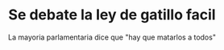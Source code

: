 ---
layout: ../../../layouts/LayoutMD.astro
title: Se debate la ley de gatillo facil
subtitle: La mayoria parlamentaria dice que "hay que matarlos a todos"
topic: Politica
description: No tiene nada, hay que sentarse a escribir

---